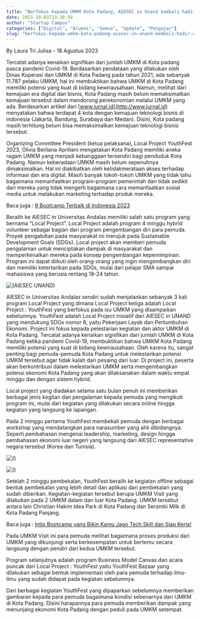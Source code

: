```yaml
---
title: "Berfokus kepada UMKM Kota Padang, AIESEC in Unand kembali hadir dengan program volunteer Local Project “YouthFest”"
date: 2023-10-03T13:38:58
author: "Startup Campus"
categories: ["Digital", "Alumni", "Semua", "Update", "Pengajar"]
slug: "berfokus-kepada-umkm-kota-padang-aiesec-in-unand-kembali-hadir-dengan-program-volunteer-local-project-youthfest"
---
```


By Laura Tri Julisa - 18 Agustus 2023

Tercatat adanya kenaikan signifikan dari jumlah UMKM di Kota padang pasca pandemi Covid-19. Berdasarkan pendataan yang dilakukan oleh Dinas Koperasi dan UMKM di Kota Padang pada tahun 2021, ada sebanyak 11.787 pelaku UMKM, hal ini membuktikan bahwa UMKM di Kota Padang memiliki potensi yang kuat di bidang kewirausahaan. Namun, melihat dari kemajuan era digital dan bisnis, Kota Padang masih belum memaksimalkan kemajuan tersebut dalam mendorong perekonomian melalui UMKM yang ada. Berdasarkan artikel dari [www.jurnal.id](http://www.jurnal.id) menyatakan bahwa terdapat 4 kota dengan kemajuan teknologi bisnis di indonesia (Jakarta, Bandung, Surabaya dan Medan). Disini, Kota padang masih terhitung belum bisa memaksimalkan kemajuan teknologi bisnis tersebut.

Organizing Committee President (ketua pelaksana), Local Project YouthFest 2023, Olivia Berliana Apriliani mengatakan Kota Padang memiliki aneka ragam UMKM yang menjadi kebanggaan tersendiri bagi penduduk Kota Padang. Namun keberadaan UMKM masih belum sepenuhnya dimaksimalkan. Hal ini diakibatkan oleh ketidakmerataan akses terhadap informasi dan era digital. Masih banyak tokoh-tokoh UMKM yang tidak tahu bagaimana memanfaatkan program-program pemerintah dan tidak sedikit dari mereka yang tidak mengerti bagaimana cara memanfaatkan sosial media untuk melakukan marketing terhadap produk mereka.

Baca juga : [9 Bootcamp Terbaik di Indonesia 2023](https://startupcampus.id/blog/9-bootcamp-terbaik-di-indonesia-2023/)

Beralih ke AIESEC in Universitas Andalas memiliki salah satu program yang bernama “Local Project”. Local Project adalah program 4 minggu hybrid volunteer sebagai bagian dari program pengembangan diri para pemuda. Proyek pengabdian pada masyarakat ini merujuk pada Sustainable Development Goals (SDGs). Local project akan memberi pemuda pengalaman untuk menciptakan dampak di masyarakat dan memperkenalkan mereka pada konsep pengembangan kepemimpinan. Program ini dapat diikuti oleh orang-orang yang ingin mengembangkan diri dan memiliki ketertarikan pada SDGs, mulai dari pelajar SMA sampai mahasiswa yang berusia rentang 18-24 tahun.

![(AIESEC UNAND)](/uploads/2023/10/AIESEC_Local-Project-4.jpg)

AIESEC in Universitas Andalas sendiri sudah menjalankan sebanyak 3 kali program Local Project yang dimana Local Project ketiga adalah Local Project : YouthFest yang berfokus pada isu UMKM yang disampaikan sebelumnya. YouthFest adalah Local Project inisiatif dari AIESEC in UNAND yang mendukung SDGs nomor 8, yaitu Pekerjaan Layak dan Pertumbuhan Ekonomi. Project ini fokus kepada pelestarian kegiatan dan aktor UMKM di Kota Padang. Tercatat adanya kenaikan signifikan dari jumlah UMKM di Kota Padang ketika pandemi Covid-19, membuktikan bahwa UMKM Kota Padang memiliki potensi yang kuat di bidang kewirausahaan. Oleh karena itu, sangat penting bagi pemuda-pemuda Kota Padang untuk melestarikan potensi UMKM tersebut agar tidak kalah dari pesaing dari luar. Di project ini, peserta akan berkontribusi dalam melestarikan UMKM serta mengembangkan potensi ekonomi Kota Padang yang akan dilaksanakan dalam waktu empat minggu dan dengan sistem hybrid.

Local project yang diadakan selama satu bulan penuh ini memberikan berbagai jenis kegitan dan pengalaman kepada pemuda yang mengikuti program ini, mulai dari kegiatan yang dilakukan secara online hingga kegiatan yang langsung ke lapangan.

Pada 2 minggu pertama YouthFest membekali pemuda dengan berbagai workshop yang mendatangkan para narasumber yang ahli dibidangnya. Seperti pembahasan mengenai leadership, marketing, design hingga pembahasan ekonomi luar negeri yang langsung dari AIESEC representative negara tersebut (Korea dan Tunisia).

![()](/uploads/2023/10/AIESEC_Local-Project-2-1024x640.jpg)

![()](/uploads/2023/10/AIESEC_Local-Project-1-1024x640.jpg)

Setelah 2 minggu pembekalan, YouthFest beralih ke kegiatan offline sebagai bentuk pembekalan yang lebih detail dan aplikasi dari pembekalan yang sudah diberikan. Kegiatan-kegiatan tersebut berupa UMKM Visit yang dilakukan pada 2 UMKM dalam dan luar Kota Padang. UMKM tersebut antara lain Christian Hakim Idea Park di Kota Padang dan Serambi Milk di Kota Padang Panjang.

Baca juga : [Intip Bootcamp yang Bikin Kamu Jago Tech Skill dan Siap Kerja!](https://startupcampus.id/blog/intip-bootcamp-yang-bikin-kamu-jago-tech-skill-dan-siap-kerja/)

Pada UMKM Visit ini para pemuda melihat bagaimana proses produksi dari UMKM yang dikunjungi serta berkesempatan untuk bertemu secara langsung dengan pendiri dari kedua UMKM tersebut.

Program selanjutnya adalah program Business Model Canvas dan acara puncak dari Local Project : YouthFest yaitu YouthFest Bazaar yang dilakukan sebagai bentuk implementasi oleh para pemuda terhadap ilmu-ilmu yang sudah didapat pada kegiatan sebelumnya.

Dari berbagai kegiatan YouthFest yang dipaparkan sebelumnya memberikan gambaran kepada para pemuda bagaimana kondisi sebenarnya dari UMKM di Kota Padang. Disini harapannya para pemuda memberikan dampak yang menunjang ekonomi Kota Padang dengan peduli pada UMKM setempat.